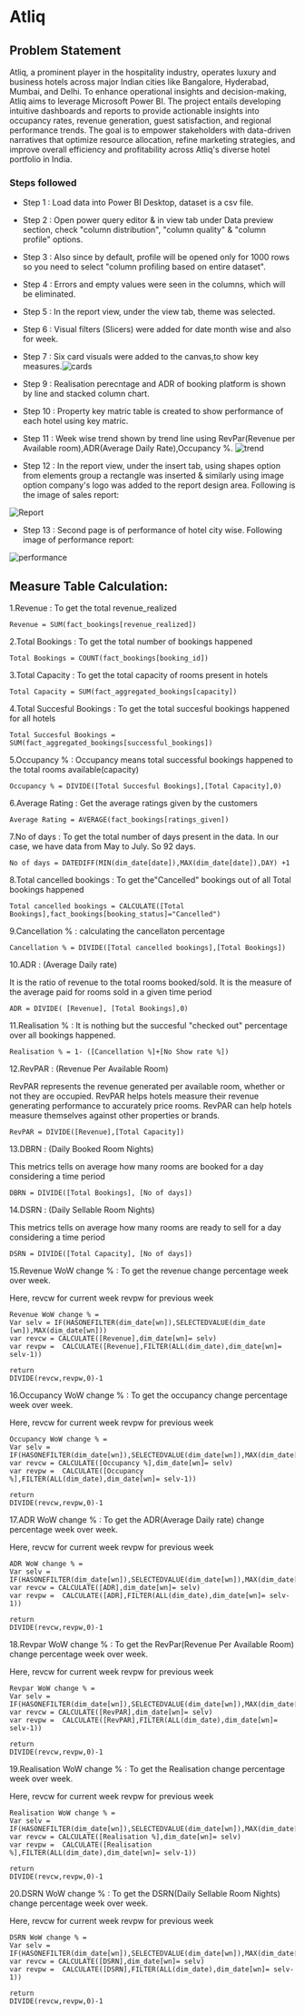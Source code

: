 # Atliq



## Problem Statement

Atliq, a prominent player in the hospitality industry, operates luxury and business hotels across major Indian cities like Bangalore, Hyderabad, Mumbai, and Delhi. To enhance operational insights and decision-making, Atliq aims to leverage Microsoft Power BI. The project entails developing intuitive dashboards and reports to provide actionable insights into occupancy rates, revenue generation, guest satisfaction, and regional performance trends. The goal is to empower stakeholders with data-driven narratives that optimize resource allocation, refine marketing strategies, and improve overall efficiency and profitability across Atliq's diverse hotel portfolio in India.



### Steps followed 

- Step 1 : Load data into Power BI Desktop, dataset is a csv file.
- Step 2 : Open power query editor & in view tab under Data preview section, check "column distribution", "column quality" & "column profile" options.
- Step 3 : Also since by default, profile will be opened only for 1000 rows so you need to select "column profiling based on entire dataset".
- Step 4 : Errors and empty values were seen in the columns, which will be eliminated. 
- Step 5 : In the report view, under the view tab, theme was selected. 
- Step 6 : Visual filters (Slicers) were added for date month wise and also for week.
- Step 7 : Six card visuals were added to the canvas,to show key measures.![cards](https://github.com/aniketpawar123/Project-Atliq/assets/123149177/ffee10b4-847f-4a4a-8c37-7f00d0a9eb86)
           
           
- Step 9 : Realisation perecntage and ADR of booking platform is shown by line and stacked column chart. 
- Step 10 : Property key matric table is created to show performance of each hotel using key matric.
- Step 11 : Week wise trend shown by trend line using RevPar(Revenue per Available room),ADR(Average Daily Rate),Occupancy %.
![trend](https://github.com/aniketpawar123/Project-Atliq/assets/123149177/95330dc3-ba8b-471e-b944-972d48e60e60)
- Step 12 : In the report view, under the insert tab, using shapes option from elements group a rectangle was inserted & similarly using image option company's logo was added to the report design area. 
Following is the image of sales report:

![Report](https://github.com/aniketpawar123/Project-Atliq/assets/123149177/1aaeb884-dd8d-4655-bea5-e0dfb29bbc12)



        
- Step 13 : Second page is of performance of hotel city wise.
Following image of performance report:

![performance](https://github.com/aniketpawar123/Project-Atliq/assets/123149177/6b1e934e-89db-478e-8e6b-9871f99ed906)

## Measure Table Calculation:

1.Revenue : To get the total revenue_realized

    Revenue = SUM(fact_bookings[revenue_realized])

2.Total Bookings : To get the total number of bookings happened

    Total Bookings = COUNT(fact_bookings[booking_id])

3.Total Capacity : To get the total capacity of rooms present in hotels

    Total Capacity = SUM(fact_aggregated_bookings[capacity])

4.Total Succesful Bookings : To get the total succesful bookings happened for all hotels

    Total Succesful Bookings = SUM(fact_aggregated_bookings[successful_bookings])

5.Occupancy % : Occupancy means total successful bookings happened to the total rooms available(capacity)
    
    Occupancy % = DIVIDE([Total Succesful Bookings],[Total Capacity],0)

6.Average Rating : Get the average ratings given by the customers

    Average Rating = AVERAGE(fact_bookings[ratings_given])

7.No of days : To get the total number of days present in the data.
In our case, we have data from May to July. So 92 days.

    No of days = DATEDIFF(MIN(dim_date[date]),MAX(dim_date[date]),DAY) +1

8.Total cancelled bookings : To get the"Cancelled" bookings out of all Total bookings happened

    Total cancelled bookings = CALCULATE([Total Bookings],fact_bookings[booking_status]="Cancelled")

9.Cancellation % : calculating the cancellaton percentage

    Cancellation % = DIVIDE([Total cancelled bookings],[Total Bookings])

10.ADR : (Average Daily rate)

It is the ratio of revenue to the total rooms booked/sold. 
It is the measure of the average paid for rooms sold in a given time period

    ADR = DIVIDE( [Revenue], [Total Bookings],0)

11.Realisation % : 
It is nothing but the succesful "checked out" percentage over all bookings happened.

    Realisation % = 1- ([Cancellation %]+[No Show rate %])

12.RevPAR : (Revenue Per Available Room)

RevPAR represents the revenue generated per available room, whether or not they are occupied. RevPAR helps hotels measure their revenue generating performance to accurately price rooms. RevPAR can help hotels measure themselves against other properties or brands.

    RevPAR = DIVIDE([Revenue],[Total Capacity])

13.DBRN : (Daily Booked Room Nights)

This metrics tells on average how many rooms are booked for a day considering a time period

    DBRN = DIVIDE([Total Bookings], [No of days])

14.DSRN  : (Daily Sellable Room Nights)

This metrics tells on average how many rooms are ready to sell for a day considering a time period

    DSRN = DIVIDE([Total Capacity], [No of days])

15.Revenue WoW change % : To get the revenue change percentage week over week.

Here, 
revcw  for current week
revpw for previous week

    Revenue WoW change % = 
    Var selv = IF(HASONEFILTER(dim_date[wn]),SELECTEDVALUE(dim_date [wn]),MAX(dim_date[wn]))
    var revcw = CALCULATE([Revenue],dim_date[wn]= selv)
    var revpw =  CALCULATE([Revenue],FILTER(ALL(dim_date),dim_date[wn]= selv-1))

    return
    DIVIDE(revcw,revpw,0)-1

16.Occupancy WoW change % : To get the occupancy change percentage week over week.

Here, 
revcw  for current week
revpw for previous week

    Occupancy WoW change % = 
    Var selv = IF(HASONEFILTER(dim_date[wn]),SELECTEDVALUE(dim_date[wn]),MAX(dim_date[wn]))
    var revcw = CALCULATE([Occupancy %],dim_date[wn]= selv)
    var revpw =  CALCULATE([Occupancy %],FILTER(ALL(dim_date),dim_date[wn]= selv-1))

    return
    DIVIDE(revcw,revpw,0)-1

17.ADR WoW change % : To get the ADR(Average Daily rate) change percentage week over week.

Here, 
revcw  for current week
revpw for previous week

    ADR WoW change % = 
    Var selv = IF(HASONEFILTER(dim_date[wn]),SELECTEDVALUE(dim_date[wn]),MAX(dim_date[wn]))
    var revcw = CALCULATE([ADR],dim_date[wn]= selv)
    var revpw =  CALCULATE([ADR],FILTER(ALL(dim_date),dim_date[wn]= selv-1))

    return
    DIVIDE(revcw,revpw,0)-1

18.Revpar WoW change % : To get the RevPar(Revenue Per Available Room) change percentage week over week.

Here, 
revcw  for current week
revpw for previous week

    Revpar WoW change % = 
    Var selv = IF(HASONEFILTER(dim_date[wn]),SELECTEDVALUE(dim_date[wn]),MAX(dim_date[wn]))
    var revcw = CALCULATE([RevPAR],dim_date[wn]= selv)
    var revpw =  CALCULATE([RevPAR],FILTER(ALL(dim_date),dim_date[wn]= selv-1))

    return
    DIVIDE(revcw,revpw,0)-1

19.Realisation WoW change % : To get the Realisation change percentage week over week.

Here, 
revcw  for current week
revpw for previous week

    Realisation WoW change % = 
    Var selv = IF(HASONEFILTER(dim_date[wn]),SELECTEDVALUE(dim_date[wn]),MAX(dim_date[wn]))
    var revcw = CALCULATE([Realisation %],dim_date[wn]= selv)
    var revpw =  CALCULATE([Realisation %],FILTER(ALL(dim_date),dim_date[wn]= selv-1))

    return
    DIVIDE(revcw,revpw,0)-1

20.DSRN WoW change % : To get the DSRN(Daily Sellable Room Nights) change percentage week over week.

Here, 
revcw  for current week
revpw for previous week

    DSRN WoW change % = 
    Var selv = IF(HASONEFILTER(dim_date[wn]),SELECTEDVALUE(dim_date[wn]),MAX(dim_date[wn]))
    var revcw = CALCULATE([DSRN],dim_date[wn]= selv)
    var revpw =  CALCULATE([DSRN],FILTER(ALL(dim_date),dim_date[wn]= selv-1))

    return
    DIVIDE(revcw,revpw,0)-1


